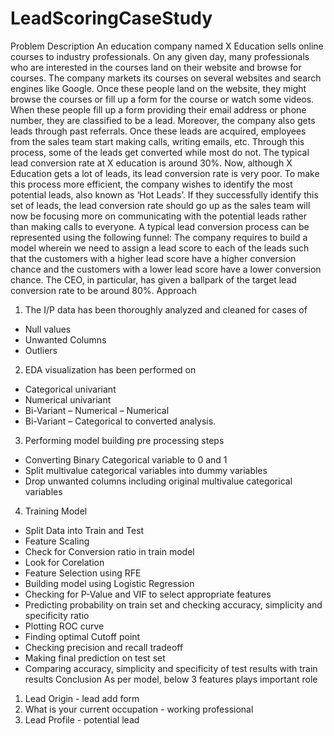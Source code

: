 # LeadScoringCaseStudy
Problem Description
An education company named X Education sells online courses to industry professionals. On any 
given day, many professionals who are interested in the courses land on their website and browse 
for courses.
The company markets its courses on several websites and search engines like Google. Once these 
people land on the website, they might browse the courses or fill up a form for the course or watch 
some videos. When these people fill up a form providing their email address or phone number, they 
are classified to be a lead. Moreover, the company also gets leads through past referrals. Once 
these leads are acquired, employees from the sales team start making calls, writing emails, etc. 
Through this process, some of the leads get converted while most do not. The typical lead 
conversion rate at X education is around 30%.
Now, although X Education gets a lot of leads, its lead conversion rate is very poor. To make this 
process more efficient, the company wishes to identify the most potential leads, also known as ‘Hot
Leads’. If they successfully identify this set of leads, the lead conversion rate should go up as the 
sales team will now be focusing more on communicating with the potential leads rather than making 
calls to everyone. A typical lead conversion process can be represented using the following funnel:
The company requires to build a model wherein we need to assign a lead score to each of the leads 
such that the customers with a higher lead score have a higher conversion chance and the 
customers with a lower lead score have a lower conversion chance. The CEO, in particular, has 
given a ballpark of the target lead conversion rate to be around 80%.
Approach
1. The I/P data has been thoroughly analyzed and cleaned for cases of
- Null values
- Unwanted Columns
- Outliers
2. EDA visualization has been performed on
- Categorical univariant 
- Numerical univariant
- Bi-Variant – Numerical – Numerical
- Bi-Variant – Categorical to converted analysis.
3. Performing model building pre processing steps
- Converting Binary Categorical variable to 0 and 1 
- Split multivalue categorical variables into dummy variables
- Drop unwanted columns including original multivalue categorical variables
4. Training Model
- Split Data into Train and Test
- Feature Scaling 
- Check for Conversion ratio in train model
- Look for Corelation
- Feature Selection using RFE
- Building model using Logistic Regression
- Checking for P-Value and VIF to select appropriate features
- Predicting probability on train set and checking accuracy, simplicity and specificity ratio
- Plotting ROC curve
- Finding optimal Cutoff point
- Checking precision and recall tradeoff
- Making final prediction on test set
- Comparing accuracy, simplicity and specificity of test results with train results
Conclusion
As per model, below 3 features plays important role
1. Lead Origin - lead add form
2. What is your current occupation - working professional
3. Lead Profile - potential lead
